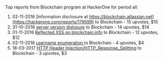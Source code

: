 Top reports from Blockchain program at HackerOne for period all:

1. 02-11-2016 [Information disclosure at https://blockchain.atlassian.net](https://hackerone.com/reports/179599) to Blockchain - 15 upvotes, $15
2. 31-10-2016 [server version dislosure](https://hackerone.com/reports/179217) to Blockchain - 14 upvotes, $14
3. 01-11-2016 [Reflected XSS on blockchain.info](https://hackerone.com/reports/179426) to Blockchain - 12 upvotes, $12
4. 02-11-2016 [username enumeration ](https://hackerone.com/reports/179701) to Blockchain - 4 upvotes, $4
5. 18-03-2017 [HTTP Header Injection/HTTP_Response_Splitting](https://hackerone.com/reports/214436) to Blockchain - 3 upvotes, $3
